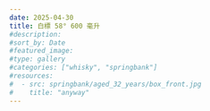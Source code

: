 ```yaml
---
date: 2025-04-30
title: 白標 58° 600 毫升
#description: 
#sort_by: Date
#featured_image: 
#type: gallery
#categories: ["whisky", "springbank"]
#resources:
#  - src: springbank/aged_32_years/box_front.jpg
#    title: "anyway"
---
```

